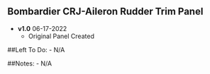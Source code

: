 ## Bombardier CRJ-Aileron Rudder Trim Panel
- **v1.0** 06-17-2022
    - Original Panel Created


##Left To Do:
    - N/A
	
##Notes:
    - N/A